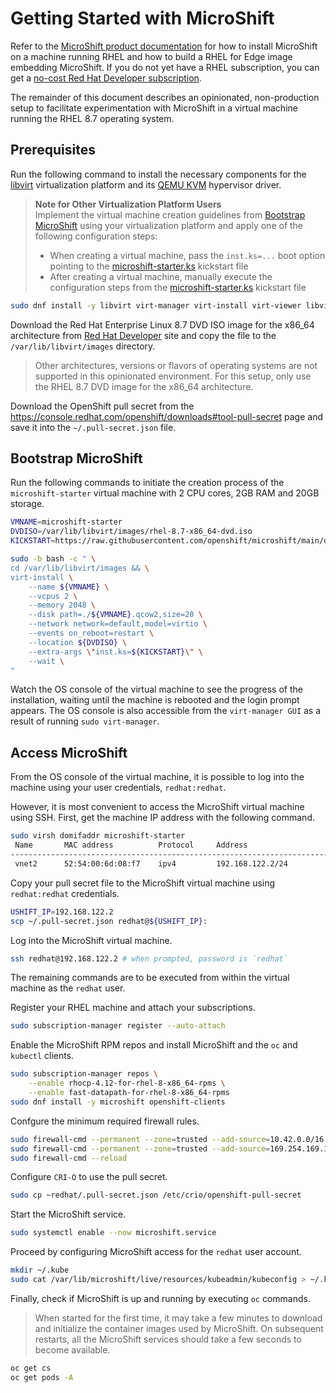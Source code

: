 # Getting Started with MicroShift

Refer to the [MicroShift product documentation](https://access.redhat.com/documentation/en-us/red_hat_build_of_microshift) for how to install MicroShift on a machine running RHEL and how to build a RHEL for Edge image embedding MicroShift. If you do not yet have a RHEL subscription, you can get a [no-cost Red Hat Developer subscription](https://developers.redhat.com/blog/2021/02/10/how-to-activate-your-no-cost-red-hat-enterprise-linux-subscription).

The remainder of this document describes an opinionated, non-production setup to facilitate experimentation with MicroShift in a virtual machine running the RHEL 8.7 operating system.

## Prerequisites

Run the following command to install the necessary components for the [libvirt](https://libvirt.org/) virtualization platform and its [QEMU KVM](https://libvirt.org/drvqemu.html) hypervisor driver.
> **Note for Other Virtualization Platform Users** <br>
> Implement the virtual machine creation guidelines from [Bootstrap MicroShift](#bootstrap-microshift) using your virtualization platform and apply one of the following configuration steps:
> * When creating a virtual machine, pass the `inst.ks=...` boot option pointing to the [microshift-starter.ks](https://raw.githubusercontent.com/openshift/microshift/main/docs/config/microshift-starter.ks) kickstart file
> * After creating a virtual machine, manually execute the configuration steps from the [microshift-starter.ks](https://raw.githubusercontent.com/openshift/microshift/main/docs/config/microshift-starter.ks) kickstart file

```bash
sudo dnf install -y libvirt virt-manager virt-install virt-viewer libvirt-client qemu-kvm qemu-img
```

Download the Red Hat Enterprise Linux 8.7 DVD ISO image for the x86_64 architecture from [Red Hat Developer](https://developers.redhat.com/products/rhel/download) site and copy the file to the `/var/lib/libvirt/images` directory.
> Other architectures, versions or flavors of operating systems are not supported in this opinionated environment. For this setup, only use the RHEL 8.7 DVD image for the x86_64 architecture.

Download the OpenShift pull secret from the https://console.redhat.com/openshift/downloads#tool-pull-secret page and save it into the `~/.pull-secret.json` file.

## Bootstrap MicroShift

Run the following commands to initiate the creation process of the `microshift-starter` virtual machine with 2 CPU cores, 2GB RAM and 20GB storage.

```bash
VMNAME=microshift-starter
DVDISO=/var/lib/libvirt/images/rhel-8.7-x86_64-dvd.iso
KICKSTART=https://raw.githubusercontent.com/openshift/microshift/main/docs/config/microshift-starter.ks

sudo -b bash -c " \
cd /var/lib/libvirt/images && \
virt-install \
    --name ${VMNAME} \
    --vcpus 2 \
    --memory 2048 \
    --disk path=./${VMNAME}.qcow2,size=20 \
    --network network=default,model=virtio \
    --events on_reboot=restart \
    --location ${DVDISO} \
    --extra-args \"inst.ks=${KICKSTART}\" \
    --wait \
"
```

Watch the OS console of the virtual machine to see the progress of the installation, waiting until the machine is rebooted and the login prompt appears.
The OS console is also accessible from the `virt-manager GUI` as a result of running `sudo virt-manager`. 

## Access MicroShift

From the OS console of the virtual machine, it is possible to log into the machine using your user credentials, `redhat:redhat`.

However, it is most convenient to access the MicroShift virtual machine using SSH.
First, get the machine IP address with the following command.

```bash
sudo virsh domifaddr microshift-starter
 Name       MAC address          Protocol     Address
-------------------------------------------------------------------------------
 vnet2      52:54:00:6d:08:f7    ipv4         192.168.122.2/24
```

Copy your pull secret file to the MicroShift virtual machine using `redhat:redhat` credentials.

```bash
USHIFT_IP=192.168.122.2
scp ~/.pull-secret.json redhat@${USHIFT_IP}:
```

Log into the MicroShift virtual machine.

```bash
ssh redhat@192.168.122.2 # when prompted, password is `redhat`
```

The remaining commands are to be executed from within the virtual machine as the `redhat` user.

Register your RHEL machine and attach your subscriptions.

```bash
sudo subscription-manager register --auto-attach
```

Enable the MicroShift RPM repos and install MicroShift and the `oc` and `kubectl` clients.

```bash
sudo subscription-manager repos \
    --enable rhocp-4.12-for-rhel-8-x86_64-rpms \
    --enable fast-datapath-for-rhel-8-x86_64-rpms
sudo dnf install -y microshift openshift-clients
```

Confgure the minimum required firewall rules.
```bash
sudo firewall-cmd --permanent --zone=trusted --add-source=10.42.0.0/16
sudo firewall-cmd --permanent --zone=trusted --add-source=169.254.169.1
sudo firewall-cmd --reload
```

Configure `CRI-O` to use the pull secret.

```bash
sudo cp ~redhat/.pull-secret.json /etc/crio/openshift-pull-secret
```

Start the MicroShift service.

```bash
sudo systemctl enable --now microshift.service
```

Proceed by configuring MicroShift access for the `redhat` user account.

```bash
mkdir ~/.kube
sudo cat /var/lib/microshift/live/resources/kubeadmin/kubeconfig > ~/.kube/config
```

Finally, check if MicroShift is up and running by executing `oc` commands.
> When started for the first time, it may take a few minutes to download and initialize the container images used by MicroShift. On subsequent restarts, all the MicroShift services should take a few seconds to become available.

```bash
oc get cs
oc get pods -A
```
